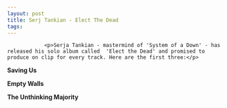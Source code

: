 ```yaml
---
layout: post
title: Serj Tankian - Elect The Dead
tags:
---
```



                <p>Serja Tankian - mastermind of 'System of a Down' - has released his solo album called  'Elect the Dead' and promised to produce on clip for every track. Here are the first three:</p>
<p><strong>Saving Us</strong></p>
<div style="text-align:center"><object type="application/x-shockwave-flash" style="width:425px; height:350px" data="http://www.youtube.com/v/knZoQrkK0iM"><param name="movie" value="http://www.youtube.com/v/knZoQrkK0iM"></param></object></div>
<p><strong>Empty Walls</strong></p>
<div style="text-align:center"><object type="application/x-shockwave-flash" style="width:425px; height:350px" data="http://www.youtube.com/v/BZSKvSz1roQ"><param name="movie" value="http://www.youtube.com/v/BZSKvSz1roQ"></param></object></div>
<p><strong>The Unthinking Majority</strong></p>
<div style="text-align:center"><object type="application/x-shockwave-flash" style="width:425px; height:350px" data="http://www.youtube.com/v/SEV_1xD8msk"><param name="movie" value="http://www.youtube.com/v/SEV_1xD8msk"></param></object></div>
